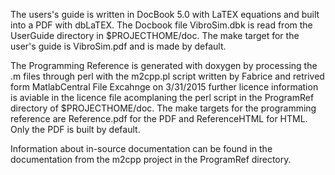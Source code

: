 The users's guide is written in DocBook 5.0 with LaTEX equations and built into a PDF with dbLaTEX. The Docbook file VibroSim.dbk is read from the UserGuide directory in $PROJECTHOME/doc. The make target for the user's guide is VibroSim.pdf and is made by default.

The Programming Reference is generated with doxygen by processing the .m files through perl with the m2cpp.pl script written by Fabrice and retrived form MatlabCentral File Excahnge on 3/31/2015 further licence information is aviable in the licence file acomplaning the perl script in the ProgramRef directory of $PROJECTHOME/doc. The make targets for the programming reference are Reference.pdf for the PDF and ReferenceHTML for HTML. Only the PDF is built by default.

Information about in-source documentation can be found in the documentation from the m2cpp project in the ProgramRef directory.